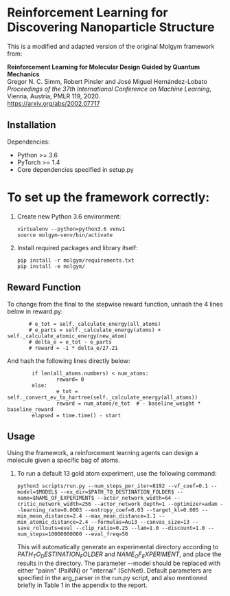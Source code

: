 # Reinforcement Learning for Discovering Nanoparticle Structure
This is a modified and adapted version of the original Molgym framework from:

**Reinforcement Learning for Molecular Design Guided by Quantum Mechanics**<br>
Gregor N. C. Simm, Robert Pinsler and José Miguel Hernández-Lobato <br>
*Proceedings of the 37th International Conference on Machine Learning*, Vienna, Austria, PMLR 119, 2020.<br>
https://arxiv.org/abs/2002.07717

## Installation

Dependencies:
* Python  >= 3.6
* PyTorch >= 1.4
* Core dependencies specified in setup.py

# To set up the framework correctly:

1. Create new Python 3.6 environment:
   ```text
   virtualenv --python=python3.6 venv1
   source molgym-venv/bin/activate
   ```

2. Install required packages and library itself:
   ```text
   pip install -r molgym/requirements.txt
   pip install -e molgym/
   ```
## Reward Function
To change from the final to the stepwise reward function, unhash the 4 lines below in reward.py:
```text
       # e_tot = self._calculate_energy(all_atoms)
       # e_parts = self._calculate_energy(atoms) + self._calculate_atomic_energy(new_atom)
       # delta_e = e_tot - e_parts
       # reward = -1 * delta_e/27.21
```
And hash the following lines directly below:
```text
        if len(all_atoms.numbers) < num_atoms:
                reward= 0                
        else:
                e_tot = self._convert_ev_to_hartree(self._calculate_energy(all_atoms))
                reward = num_atoms/e_tot  # - baseline_weight * baseline_reward  
        elapsed = time.time() - start
```
## Usage

Using the framework, a reinforcement learning agents can design a molecule given a specific bag of atoms. 

1. To run a default 13 gold atom experiment, use the following command:

    ```
    python3 scripts/run.py --num_steps_per_iter=8192 --vf_coef=0.1 --model=$MODEL$ --ex_dir=$PATH_TO_DESTINATION_FOLDER$ --name=$NAME_OF_EXPERIMENT$ --actor_network_width=64 --critic_network_width=256 --actor_network_depth=1 --optimizer=adam --learning_rate=0.0003 --entropy_coef=0.03 --target_kl=0.005 --min_mean_distance=2.4 --max_mean_distance=3.1 --min_atomic_distance=2.4 --formulas=Au13 --canvas_size=13 --save_rollouts=eval --clip_ratio=0.25 --lam=1.0 --discount=1.0 --num_steps=10000000000 --eval_freq=50
    ```
    
    This will automatically generate an experimental directory according to $PATH_TO_DESTINATION_FOLDER$ and $NAME_OF_EXPERIMENT$, and place the results in the     directory. 
    The parameter --model should be replaced with either "painn" (PaiNN) or "internal" (SchNet).
    Default parameters are specified in the arg_parser in the run.py script, and also mentioned briefly in Table 1 in the appendix to the report.
